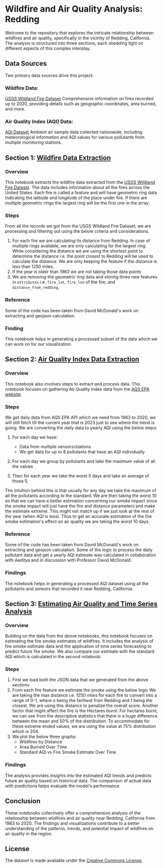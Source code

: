 # Wildfire and Air Quality Analysis: Redding

Welcome to the repository that explores the intricate relationship between wildfires and air quality, specifically in the vicinity of Redding, California. The analysis is structured into three sections, each shedding light on different aspects of this complex interplay.

## Data Sources
Two primary data sources drive this project:

### Wildfire Data:

[USGS Wildland Fire Dataset](https://www.sciencebase.gov/catalog/item/61aa537dd34eb622f699df81)
Comprehensive information on fires recorded up to 2020, providing details such as geographic coordinates, area burned, and more.

### Air Quality Index (AQI) Data:
[AQI Dataset](https://aqs.epa.gov/aqsweb/documents/data_api.html)
Ambient air sample data collected nationwide, including meteorological information and AQI values for various pollutants from multiple monitoring stations.

## Section 1: [Wildfire Data Extraction](./Wildfire_Data_Extraction.ipynb)
### Overview
This notebook extracts the wildfire data extracted from the [USGS Wildland Fire Dataset](https://www.sciencebase.gov/catalog/item/61aa537dd34eb622f699df81). The data includes information about all the fires across the United States. Each fire is called a feature and will have geometric ring data indicating the latitude and longitude of the place under fire. If there are multiple geometric rings the largest ring will be the first one in the array.

### Steps
From all the records we got from the USGS Wildland Fire Dataset, we are processing and filtering out using the below criteria and considerations.

1. For each fire we are calculating its distance from Redding. In case of multiple rings available, we are only calculating for the largest ring. While considering the distance we are using the shortest point to determine the distance i.e. the point closest to Redding will be used to calculate the distance. We are only keeping the feature if the distance is less than 1250 miles.
2. If the year is older than 1963 we are not taking those data points
3. We are removing the geometric ring data and storing three new features in `attributes` i.e. `fire_lat`, `fire_lon` of the fire, and `distance_from_redding`.

### Reference
Some of the code has been taken from David McDonald's work on extracting and geojson calculation.

### Finding
This notebook helps in generating a processed subset of the data which we can work on for our visualization.

## Section 2: [Air Quality Index Data Extraction](./AQI_Analysis.ipynb)
### Overview
This notebook also involves steps to extract and process data. This notebook focuses on gathering Air Quality Index data from the [AQS EPA website](https://aqs.epa.gov/aqsweb/documents/data_api.html).

### Steps
We get daily data from AQS EPA API which we need from 1963 to 2020, we will still fetch till the current year that is 2023 just to see where the trend is going. We are converting the daily data to yearly AQI using the below steps:

1. For each day we have:
    - Data from multiple sensors/stations
    - We get data for up to 8 pollutants that have an AQI individually

2. For each day we group by pollutants and take the maximum value of all the values
3. Then for each year we take the worst 5 days and take an average of those 5.

The intuition behind this is that usually for any day we take the maximum of all the pollutants according to the standard. We are then taking the worst 10 so that we can have a better estimation concerning our smoke impact since the smoke impact will just have the fire and distance parameters and make the estimate extreme. This might not match up if we just look at the rest of the year (when AQI is less). Thus to get an accurate estimation of the fire smoke estimation's effect on air quality we are taking the worst 10 days.

### Reference
Some of the code has been taken from David McDonald's work on extracting and geojson calculation.
Some of the logic to process the daily pollutant data and get a yearly AQI estimate was calculated in collaboration with Aaditya and in discussion with Professor David McDonald.

### Findings
The notebook helps in generating a processed AQI dataset using all the pollutants and sensors that recorded it near Redding, California.


## Section 3: [Estimating Air Quality and Time Series Analysis](./Wildfire_Data_Analysis.ipynb)

### Overview
Building on the data from the above notebooks, this notebook focuses on estimating the fire smoke estimates of wildfires. It includes the analysis of fire smoke estimate data and the application of time series forecasting to predict future fire smoke. We also compare our estimate with the standard AQI which is calculated in the second notebook.

### Steps

1. First we load both the JSON data that we generated from the above sections
2. From each fire feature we estimate the smoke using the below logic 
    We are taking the max distance i.e. 1250 miles for each fire to convert into a range of 0-1, where o being the farthest from Redding and 1 being the closest. We are using this distance to penalize the overall score. Another factor that might affect the fire is the Hectares burnt. For hectares burnt, we can see from the descriptive statistics that there is a huge difference between the mean and 50% of the distribution. To accommodate for these extreme ended values, we are using the value at 75% distribution which is 204.
3. We plot the below three graphs:
    - Wildfires by Distance
    - Area Burned Over Time
    - Standard AQI vs Fire Smoke Estimate Over Time


### Findings
The analysis provides insights into the estimated AQI trends and predicts future air quality based on historical data. The comparison of actual data with predictions helps evaluate the model's performance.

## Conclusion

These notebooks collectively offer a comprehensive analysis of the relationship between wildfires and air quality near Redding, California from 1963 to 2020. The findings and visualizations contribute to a better understanding of the patterns, trends, and potential impact of wildfires on air quality in the region.

## License

The dataset is made available under the [Creative Commons License](https://creativecommons.org/licenses/by/4.0/).